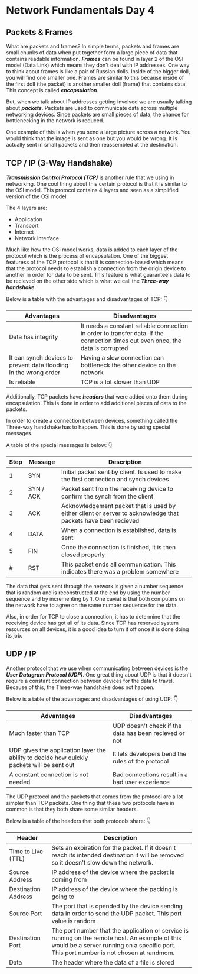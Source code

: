 # Network Fundamentals Day 4

## Packets & Frames

What are packets and frames? In simple terms, packets and frames are small chunks of data when put together form a large piece of data that contains readable information. ***Frames*** can be found in layer 2 of the OSI model (Data Link) which means they don't deal with IP addresses. One way to think about frames is like a pair of Russian dolls. Inside of the bigger doll, you will find one smaller one. Frames are similar to this because inside of the first doll (the packet) is another smaller doll (frame) that contains data. This concept is called ***encapsulation***. 

But, when we talk about IP addresses getting involved we are usually talking about ***packets***. Packets are used to communicate data across multiple networking devices. Since packets are small pieces of data, the chance for bottlenecking in the network is reduced. 

One example of this is when you send a large picture across a network. You would think that the image is sent as one but you would be wrong. It is actually sent in small packets and then reassembled at the destination. 

## TCP / IP (3-Way Handshake)

***Transmission Control Protocol (TCP)*** is another rule that we using in networking. One cool thing about this certain protocol is that it is similar to the OSI model. This protocol contains 4 layers and seen as a simplified version of the OSI model.

The 4 layers are: 

* Application
* Transport
* Internet
* Network Interface

Much like how the OSI model works, data is added to each layer of the protocol which is the process of encapsulation. One of the biggest featuress of the TCP protocol is that it is connection-based which means that the protocol needs to establish a connection from the origin device to another in order for data to be sent. This feature is what guarantee's data to be recieved on the other side which is what we call the ***Three-way handshake***.

Below is a table with the advantages and disadvantages of TCP: :point_down:


| Advantages | Disadvantages |
| ---------- | ------------- |
| Data has integrity | It needs a constant reliable connection in order to transfer data. If the connection times out even once, the data is corrupted |
| It can synch devices to prevent data flooding in the wrong order| Having a slow connection can bottleneck the other device on the network |
| Is reliable | TCP is a lot slower than UDP |

Additionally, TCP packets have ***headers*** that were added onto them during encapsulation. This is done in order to add additional pieces of data to the packets.

In order to create a connection between devices, something called the Three-way handshake has to happen. This is done by using special messages.

A table of the special messages is below: :point_down:

| Step | Message | Description |
| ---- | ------- | ----------- |
| 1    | SYN     | Initial packet sent by client. Is used to make the first connection and synch devices |
| 2    | SYN / ACK | Packet sent from the receiving device to confirm the synch from the client |
| 3    | ACK     | Acknowledgement packet that is used by either client or server to acknowledge that packets have been recieved |
| 4    | DATA    | When a connection is established, data is sent |
| 5    | FIN     | Once the connection is finished, it is then closed properly |
| #    | RST     | This packet ends all communication. This indicates there was a problem somewhere |

The data that gets sent through the network is given a number sequence that is random and is reconstructed at the end by using the number sequence and by incrementing by 1. One caviat is that both computers on the network have to agree on the same number sequence for the data. 

Also, in order for TCP to close a connection, it has to determine that the receiving device has got all of its data. Since TCP has reserved system resources on all devices, it is a good idea to turn it off once it is done doing its job. 

## UDP / IP

Another protocol that we use when communicating between devices is the ***User Datagram Protocol (UDP)***. One great thing about UDP is that it doesn't require a constant connection between devices for the data to travel. Because of this, the Three-way handshake does not happen. 

Below is a table of the advantages and disadvantages of using UDP: :point_down:

| Advantages | Disadvantages |
| ---------- | ------------- |
| Much faster than TCP | UDP doesn't check if the data has been recieved or not |
| UDP gives the application layer the ability to decide how quickly packets will be sent out | It lets developers bend the rules of the protocol |
| A constant connection is not needed | Bad connections result in a bad user experience |

The UDP protocol and the packets that comes from the protocol are a lot simpler than TCP packets. One thing that these two protocols have in common is that they both share some similar headers. 

Below is a table of the headers that both protocols share: :point_down:

| Header | Description |
| ------ | ----------- |
| Time to Live (TTL) | Sets an expiration for the packet. If it doesn't reach its intended destination it will be removed so it doesn't slow down the network. |
| Source Address | IP address of the device where the packet is coming from |
| Destination Address | IP address of the device where the packing is going to |
| Source Port | The port that is opended by the device sending data in order to send the UDP packet. This port value is random |
| Destination Port | The port number that the application or service is running on the remote host. An example of this would be a server running on a specific port. This port number is not chosen at randmom. |
| Data | The header where the data of a file is stored |


